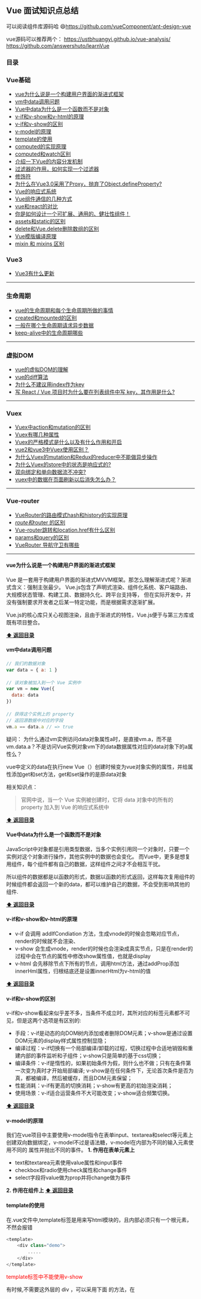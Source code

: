 ## Vue 面试知识点总结
可以阅读组件库源码哈 😄https://github.com/vueComponent/ant-design-vue

vue源码可以推荐两个：
https://ustbhuangyi.github.io/vue-analysis/
https://github.com/answershuto/learnVue

### 目录

### Vue基础
- [vue为什么说是一个构建用户界面的渐进式框架](#-vue为什么说是一个构建用户界面的渐进式框架)
- [vm中data调用问题](#-vm中data调用问题)
- [Vue中data为什么是一个函数而不是对象](#-Vue中data为什么是一个函数而不是对象)
- [v-if和v-show和v-html的原理](#-v-if和v-show和v-html的原理)
- [v-if和v-show的区别](#-v-if和v-show的区别)
- [v-model的原理](#-v-model的原理)
- [template的使用](#-template的使用)
- [computed的实现原理](#-computed的实现原理)
- [computed和watch区别](#-computed和watch区别)
- [介绍一下Vue的内容分发机制](#-介绍一下Vue的内容分发机制)
- [过滤器的作用，如何实现一个过滤器](#-过滤器的作用-如何实现一个过滤器)
- [修饰符](#-修饰符)
- [为什么在Vue3.0采用了Proxy，抛弃了Object.defineProperty?](#-为什么在Vue3.0采用了Proxy，抛弃了Object.defineProperty)
- [Vue的响应式系统](#-Vue的响应式系统)
- [Vue组件通信的几种方式](#-Vue组件通信的几种方式)
- [vue和react的对比](#-vue和react的对比)
- [你是如何设计一个可扩展、通用的、健壮性组件！](#-你是如何设计一个可扩展-通用的-健壮性组件)
- [assets和static的区别](#-assets和static的区别)
- [delete和Vue.delete删除数组的区别](#-delete和Vue.delete删除数组的区别)
- [Vue模版编译原理](#-Vue模版编译原理)
- [mixin 和 mixins 区别](#-mixin-和-mixins-区别)

### Vue3
- [Vue3有什么更新](#-Vue3有什么更新)

 -------------------------------------
 
### 生命周期
- [vue的生命周期和每个生命周期所做的事情](#-vue的生命周期和每个生命周期所做的事情)
- [created和mounted的区别](#-created和mounted的区别)
- [一般在哪个生命周期请求异步数据](#-一般在哪个生命周期请求异步数据)
- [keep-alive中的生命周期哪些](#-keep-alive中的生命周期哪些)

 -------------------------------------
 
### 虚拟DOM
- [vue的虚拟DOM的理解](#-vue的虚拟DOM的理解)
- [vue的diff算法](#-vue的diff算法)
- [为什么不建议用index作为key](#-为什么不建议用index作为key)
- [写 React / Vue 项目时为什么要在列表组件中写 key，其作用是什么?](#-写-React和Vue-项目时为什么要在列表组件中写-key，其作用是什么?)

 -------------------------------------

### Vuex
- [Vuex中action和mutation的区别](#-Vuex中action和mutation的区别)
- [Vuex有哪几种属性](#-Vuex有哪几种属性)
- [Vuex的严格模式是什么以及有什么作用和开启](#-Vuex的严格模式是什么以及有什么作用和开启)
- [vue2和vue3中Vuex使用区别？](#-vue2和vue3中Vuex使用区别)
- [为什么Vuex的mutation和Redux的reducer中不能做异步操作](#-为什么Vuex的mutation和Redux的reducer中不能做异步操作)
- [为什么Vuex的store中的状态是响应式的?](#-为什么Vuex的store中的状态是响应式的)
- [双向绑定和单向数据流不冲突?](#-双向绑定和单向数据流不冲突)
- [vuex中的数据在页面刷新以后消失怎么办？](#-vuex中的数据在页面刷新以后消失怎么办)

 -------------------------------------
 
### Vue-router
- [VueRouter的路由模式hash和history的实现原理](#-VueRouter的路由模式hash和history的实现原理)
- [$route 和$router 的区别](#-route和router的区别)
- [Vue-router跳转和location.href有什么区别](#-Vue-router跳转和location-href有什么区别)
- [params和query的区别](#-params和query的区别)
- [VueRouter 导航守卫有哪些](#-VueRouter-导航守卫有哪些)



 -------------------------------------


#### vue为什么说是一个构建用户界面的渐进式框架
Vue 是一套用于构建用户界面的渐进式MVVM框架。那怎么理解渐进式呢？渐进式含义：强制主张最少。
Vue.js包含了声明式渲染、组件化系统、客户端路由、大规模状态管理、构建工具、数据持久化、跨平台支持等，
但在实际开发中，并没有强制要求开发者之后某一特定功能，而是根据需求逐渐扩展。

Vue.js的核心库只关心视图渲染，且由于渐进式的特性，Vue.js便于与第三方库或既有项目整合。


**[:arrow_up: 返回目录](#目录)**

#### vm中data调用问题
```javascript
// 我们的数据对象
var data = { a: 1 }

// 该对象被加入到一个 Vue 实例中
var vm = new Vue({
  data: data
})

// 获得这个实例上的 property
// 返回源数据中对应的字段
vm.a == data.a // => true
```

疑问：
为什么通过vm实例访问data对象属性a时，是直接vm.a，而不是vm.data.a？不是访问Vue实例对象vm下的data数据属性对应的data对象下的a属性么？

vue中定义的data在执行new Vue（）创建时候变为vue对象实例的属性，并给属性添加get和set方法，get和set操作的是原data对象

相关知识点：
>官网中说，当一个 Vue 实例被创建时，它将 data 对象中的所有的 property 加入到 Vue 的响应式系统中

**[:arrow_up: 返回目录](#目录)**

#### Vue中data为什么是一个函数而不是对象
JavaScript中对象都是引用类型数据，当多个实例引用同一个对象时，只要一个实例对这个对象进行操作，其他实例中的数据也会变化。
而Vue中，更多是想复用组件，每个组件都有自己的数据，这样组件之间才不会相互干扰。

所以组件的数据都是以函数的形式，数据以函数的形式返回，这样每次复用组件的时候组件都会返回一个新的data，都可以维护自己的数据，不会受到影响其他的组件.

**[:arrow_up: 返回目录](#目录)**

#### v-if和v-show和v-html的原理
* v-if 会调用 addIfCondiation 方法，生成vnode的时候会忽略对应节点，render的时候就不会渲染、
* v-show 会生成vnode，render的时候也会渲染成真实节点，只是在render的过程中会在节点的属性中修改show属性值，也就是display
* v-html 会先移除节点下所有的节点，调用html方法，通过addProp添加innerHml属性，归根结底还是设置innerHtml为v-html的值

**[:arrow_up: 返回目录](#目录)**

#### v-if和v-show的区别

v-if和v-show看起来似乎差不多，当条件不成立时，其所对应的标签元素都不可见，但是这两个选项是有区别的:
* 手段：v-if是动态的向DOM树内添加或者删除DOM元素；v-show是通过设置DOM元素的display样式属性控制显隐；
* 编译过程：v-if切换有一个局部编译/卸载的过程，切换过程中合适地销毁和重建内部的事件监听和子组件；v-show只是简单的基于css切换；
* 编译条件：v-if是惰性的，如果初始条件为假，则什么也不做；只有在条件第一次变为真时才开始局部编译; v-show是在任何条件下，无论首次条件是否为真，都被编译，然后被缓存，而且DOM元素保留；
* 性能消耗：v-if有更高的切换消耗；v-show有更高的初始渲染消耗；
* 使用场景：v-if适合运营条件不大可能改变；v-show适合频繁切换。

**[:arrow_up: 返回目录](#目录)**

#### v-model的原理
我们在vue项目中主要使用v-model指令在表单input、textarea和select等元素上创建双向数据绑定，v-model不过是语法糖，v-model在内部为不同的输入元素使用不同的
属性并抛出不同的事件。
**1. 作用在表单元素上**
* text和textarea元素使用value属性和input事件
* checkbox和radio使用check属性和change事件
* select字段将value做为prop并将change做为事件

**2. 作用在组件上**
**[:arrow_up: 返回目录](#目录)**

#### template的使用
在.vue文件中,template标签是用来写html模块的，且内部必须只有一个根元素，不然会报错
```javascript
<template>
    <div class="demo">
        .....
    </div>
</template>
```

<font color=red>template标签中不能使用v-show </font>

有时候,不需要这外层的 div ，可以采用下面 的方法，在 <template>标签上使用 v-for来循环
```js
<template v-for="item in 5">
    <div v-if="item % 2 === 0" :key="item">
			测试{{item}}
		</div>
</template>
```
**[:arrow_up: 返回目录](#目录)**

#### computed的实现原理
**1. computed的初衷**
就是为了解决模板中放入太多的声明式的逻辑时会让模板过重，增加对页面的可维护性

**2. computed的使用**
定义一个计算属性有两种写法，
	- 一种是直接跟一个函数
	- 另一种是添加get和set方法的对象形式


**[:arrow_up: 返回目录](#目录)**

#### computed和watch区别
**计算属性computed:**
* 支持缓存，已有依赖数据发生改变时，才会重新进行计算
* 不支持异步，当computed内有异步操作时无效，无法监听数据的变化
* computed属性值默认是走缓存的，也就是基于data中声明过的或者父组件传递的props中数据进行计算得到额值
* 如果computed属性属性值是函数，那么默认会走get方法，函数的返回值就是属性的属性值，

**侦听属性watch:**
* 不支持缓存，数据变化，直接会触发操作
* 支持异步
* 监听的函数接受两个参数，一个是最新的值，另一个是输入之前的值
* 监听数据必须是data中声明过的或者是父组件传递的props中的数据，数据变化触发操作，函数有两个参数

>immediate: 组件加载立即触发回调函数执行

```js
watch: {
  firstName: {
    handler(newName, oldName) {
      this.fullName = newName + ' ' + this.lastName;
    },
    // 代表在wacth里声明了firstName这个方法之后立即执行handler方法
    immediate: true
  }
}
```
>deep: deep的意思就是深入观察，监听器会一层层的往下遍历，给对象的所有属性都加上这个监听器，但是这样性能开销就会非常大了，
>任何修改obj里面任何一个属性都会触发这个监听器里的 handler
```js
watch: {
	'obj': {
		handler(newVal, oldVal) {
			consloe.log('obj.a is change')
		},
		immediate: true,
		deep: true
	}
}
```
优化我们可以使用字符串的形式进行监听
```js
watch: {
	'obj.a': {
		handler(newVal, oldVal) {
			consloe.log('obj.a is change')
		},
		immediate: true,
		//deep: true
	}
}
```

**运用场景：**
* 当需要进行数值计算,并且依赖于其它数据时，应该使用 computed，因为可以利用 computed 的缓存特性，避免每次获取值时都要重新计算。
* 当需要在数据变化时执行异步或开销较大的操作时，应该使用 watch，使用 watch 选项允许执行异步操作 ( 访问一个 API )，
* 限制执行该操作的频率，并在得到最终结果前，设置中间状态。这些都是计算属性无法做到的。

**[:arrow_up: 返回目录](#目录)**

#### 介绍一下Vue的内容分发机制
slot又名插槽，是Vue的内容分发机制，组件内部的模板引擎使用slot元素作为承载分发内容的出口。
插槽slot是子组件的一个模板标签元素，而这一个标签元素是否显示，以及怎么显示是由父组件决定的。slot又分三类，默认插槽，具名插槽和作用域插槽。

* 默认插槽：又名匿名查抄，当slot没有指定name属性值的时候一个默认显示插槽，一个组件内只有有一个匿名插槽。
* 具名插槽：带有具体名字的插槽，也就是带有name属性的slot，一个组件可以出现多个具名插槽。
* 作用域插槽：默认插槽、具名插槽的一个变体，可以是匿名插槽，也可以是具名插槽，该插槽的不同点是在子组件渲染作用域插槽时，可以将子组件内部的数据传递给父组件，让父组件根据子组件的传递过来的数据决定如何渲染该插槽。

实现原理：当子组件vm实例化时，获取到父组件传入的slot标签的内容，存放在vm.$slot中，默认插槽为vm.$slot.default，具名插槽为vm.$slot.xxx，xxx 为插槽名，
当组件执行渲染函数时候，遇到slot标签，使用$slot中的内容进行替换，此时可以为插槽传递数据，若存在数据，则可称该插槽为作用域插槽。
 
**[:arrow_up: 返回目录](#目录)**

#### 过滤器的作用,如何实现一个过滤器
根据过滤器的名称，过滤器事用来过滤数据的，在vue中使用filters来过滤数据，filters不会修改数据，而是过滤数据，改变用户看到的输出（计算属性computered，
方法methods都是通过修改数据来处理数据格式的显示）

使用场景：
* 需要格式化数据的情况，比如需要处理时间，价格等数据格式的输出/显示
* 比如后端返回一个 年月日的日期字符串，前端需要展示为 多少天前 的数据格式，此时就可以用fliters过滤器来处理数据

过滤器是一个函数，它会把表达式中的值始终当作函数的第一个参数。过滤器用在插值表达式{{}}和v-bind表达式中，然后放在操作符“ | ”后面进行指示
```js
//例如，在显示金额，给商品价格添加单位
<div>商品价格： {{price | filterPrice}}</div>

filters: {
	filterPrice(price) {
		return price ? ('￥' + price) : '--'
	}
}
```
**[:arrow_up: 返回目录](#目录)**

#### 修饰符
* 事件修饰符
* 按键修饰符
* sync修饰符
* 表单输入绑定修饰符

详细介绍，传送门《[]()》

**[:arrow_up: 返回目录](#目录)**

#### 为什么在Vue3.0采用了Proxy，抛弃了Object.defineProperty
1. Object.defineProperty无法监控到数组下标的变化，导致通过数组下标添加元素，不能实时响应；

>Object.defineProperty无法监控到数组下标的变化，导致直接通过数组的下标给数组设置值，不能实时响应。 
为了解决这个问题，经过vue内部处理后可以使用以下几种方法来监听数组(push, pop, shift, unshift, splice, sort, reverse)

由于只针对了以上七种方法进行了hack处理,所以其他数组的属性也是检测不到的，还是具有一定的局限性。
```
PS：尤大说了vue针对数组数组下标动态响应不是做不到，而是因为性能不做
数组length 尽量不能去改写。

length 在规范中不允许改写，configurable = false
a.length = 100，等于增加了 100 个属性，需要对每个属性进行监听，这样一来，性能上所有问题，使用 push 或者 pop 等重写方法更加简单
```

2. Object.defineProperty只能劫持对象的属性，从而需要对每个对象，每个属性进行遍历，如果，属性值是对象，还需要深度遍历。
3. Proxy不仅可以代理对象，还可以代理数组, 可以劫持整个对象并返回对象。还可以代理动态增加的属性。缺点Proxy是ES6语法


参考链接：《[实现双向绑定Proxy比defineproperty优劣如何?](https://juejin.cn/post/6844903601416978439)》

**[:arrow_up: 返回目录](#目录)**


#### Vue的响应式系统
Vue称其为非侵入式响应式系统，数据模型仅仅是普通的 javascript 对象，当你修改他们时，视图会自动更新。
Vue 2.X 采用的是 Object.defineProperty 把这些属性全部转化为getter/setter
Vue 3.0 采用的是 ES6 Proxy 

**介绍下Vue 2.X**
在Vue 2.x的响应式系统中，其核心有三点，observe, watcher, dep:
* observe: 遍历data中的属性，使用 Object.defineProperty 的 get/set 方法对其进行数据劫持
* dep: 每个属性拥有自己的消息订阅器dep，用于存放所有订阅了该属性的观察者对象
* watcher: 观察者(对象)，通过dep实现对响应属性的监听，监听到结果后，主动触发自己的回调进行响应

**[:arrow_up: 返回目录](#目录)**


#### Vue组件通信的几种方式

传送门: 《[Vue组件通信的几种方式](https://github.com/BGround/Web-Front-End-Interview/blob/main/Vue/Vue组件通信的几种方式.md)》

**[:arrow_up: 返回目录](#目录)**

#### vue和react的对比
**相似之处：**
* 都是注重在核心库，将其他功能如路由和状态管理交由其他库管理
* 都有自己的构建工具，能得到一个根据最佳实践设置的项目模板
* 都使用了VM DOM提高重绘性能
* 都使用了props的概念，允许组件间的数据传递
* 都鼓励组件化应用，将应用拆分为一个个功能明确的模块，提高复用性

**不同处：**
(1)数据流
Vue默认支持数据双向绑定，React一直提倡单项数据流

(2)虚拟DOM
* Vue称可以更快的计算出vDOM的差异，这是由于在渲染过程中，会跟踪每个组件的依赖关系，不需要重新渲染整个组件树
* 对于React而言，每当应用的状态改变，全部子组件都会重新渲染。不过这个可以通过PureComponent或者shouldComponentUpdate生命周期来控制，但Vue是默认的优化

(3)组件化
React和Vue最大的不同是模板的编写
* Vue写近似常规的HTML模板，写起来很接近标准HTML的元素，只是加了一些属性
* React推荐所有的模板通用Javascript语法扩展——JSX

具体来说：React中render函数是支持闭包特性的，所以import的组件在render中是可以直接引用的。但是在Vue中，由于模板中使用的数据必须挂在this上进行一次中转，所以
import一个组件完了之后，还需要在components中再声明下

(4)监听数据变化的实现原理不同
* Vue是通过getter/setter以及一些函数的劫持，能精确知道数据的变化，不需要特别的优化就能达到很好的性能
* React中是通过比较引用的方式进行的，如果不优化（PureComponent/shouldComponentUpdate）可能会导致大量不必要的vDom重新渲染。

>Vue使用的是可变数据，而React更加强调的是不可变数据（immutable）

(5)高阶组件
React可以通过高阶组件（HOC）扩展，而Vue需要通过mixins来扩展

高阶组件就是高阶函数，而React的组件本身就是纯粹的函数，所以高阶组件对React很简单。而Vue是通过HRML模板来实现的视图组件，无法有效的编译，不能使用HOC

(6)构建工具
* Vue => Vue cli
* React => create-react-app

(7)跨平台
* Vue => weex
* React => React Native

参考链接：《[关于Vue和React的一些对比及个人思考（上）](https://juejin.cn/post/6844904040564785159#heading-25)》
**[:arrow_up: 返回目录](#目录)**

#### assets和static的区别
**相同点:**
assets和static两个都是存放静态资源文件，项目中需要的资源文件图片，字体图标，样式文件等都可以放在这两个文件夹下

**不相同点:**
不相同点：assets 中存放的静态资源文件在项目打包时，也就是运行 npm run build 时会将 assets 中放置的静态资源文件进行打包上传，所谓打包简单点可以理解为压缩体积，
代码格式化。而压缩后的静态资源文件最终也都会放置在 static 文件中跟着 index.html 一同上传至服务器。
static 中放置的静态资源文件就不会要走打包压缩格式化等流程，而是直接进入打包好的目录，直接上传至服务器。因为避免了压缩直接进行上传，在打包时会提高一定的效率，
但是 static 中的资源文件由于没有进行压缩等操作，所以文件的体积也就相对于 assets 中打包后的文件提交较大点。在服务器中就会占据更大的空间。

**建议:**
将项目中 template需要的样式文件js文件等都可以放置在 assets 中，走打包这一流程。减少体积。
而项目中引入的第三方的资源文件如iconfoont.css 等文件可以放置在 static 中，因为这些引入的第三方文件已经经过处理，不再需要处理，直接上传。

**[:arrow_up: 返回目录](#目录)**

#### delete和Vue.delete删除数组的区别
* delete 只是被删除的元素变成了 empty/undefined 其他的元素的键值还是不变。
* Vue.delete 直接删除了数组 改变了数组的键值。
```js
var a=[1,2,3,4]  
var b=[1,2,3,4]  
delete a[1]
    console.log(a)    
this.$delete(b,1)
    console.log(b)
```
打印结果是：
(4)[1,empty,3,4]
(3)[1,3,4]

**[:arrow_up: 返回目录](#目录)**

#### Vue模版编译原理
Vue中的模板template无法被浏览器解析并渲染，因为不属于浏览器的标准，也不是正确的HTML语法，所以需要将template转化为一个JavaScript函数，这样浏览器才可以执行
这一个函数并渲染出对应的HTML元素。这一个转化过程，就成为模板编译。模板编译分为三个阶段，解析parse、优化optimize，生成generate，最终生成可执行函数render

* 解析阶段：使用大量正则表达式对template字符串进行解析，将标签、指令、属性等转化为抽象语法树AST
* 优化阶段：遍历AST，找到其中一些静态节点并进行标记，方便再页面重渲染的时候进行diff比较时，直接跳过一些静态节点，优化runtime的性能
* 生成阶段：将最终的AST转化为render函数字符串

**[:arrow_up: 返回目录](#目录)**

#### mixin 和 mixins 区别
mixin 用于全局混入，会影响到每个组件实例，通常插件都是这样做初始化的
```js
Vue.mixin({
	beforeCreate() {
		// ...逻辑        // 这种方式会影响到每个组件的 beforeCreate 钩子函数    
	}
})
```
虽然文档不建议在应用中直接使用 mixin，但是如果不滥用的话也是很有帮助的，比如可以全局混入封装好的 ajax 或者一些工具函数等等。
mixins 应该是最常使用的扩展组件的方式了。如果多个组件中有相同的业务逻辑，就可以将这些逻辑剥离出来，通过 mixins 混入代码，比如上拉下拉加载数据这种逻辑等等。
另外需要注意的是 mixins 混入的钩子函数会先于组件内的钩子函数执行，并且在遇到同名选项的时候也会有选择性的进行合并。

**[:arrow_up: 返回目录](#目录)**

-----------------------------------

#### Vue3有什么更新



**[:arrow_up: 返回目录](#目录)**






-----------------------------------

#### vue的生命周期和每个生命周期所做的事情
vue的生命周期分为四个阶段
1：实例创建
2：DOM渲染
3：数据更新
4：实例销毁
共有八个基本钩子函数
|		生命周期  |   描述   |
|    -       |     -    |
| beforeCreat | 在new一个vue实例之后，data和methods都还没有初始化，不能使用|
|  created    | data和methods都初始化好了，$el还没有，此阶段可以做的：解决loading，请求ajax数据为mounted渲染做准备|
| beforeMount | vue的$el和data都初始化了，但是还是虚拟的dom节点，具体的data.filter还没替换|
|  mounted    | 已挂载vue实例已经初始化完成了，data.filter成功渲染，配合路由钩子使用|
| beforeUpdate | data更新时触发|
|  updated     | 组件数据更新之后|
| beforeDestory | 实例销毁之前，实例仍可使用|
|  destroyed    | 组件销毁后调用 |
 
![vue-lifecycle](https://github.com/BGround/Web-Front-End-Interview/blob/main/Vue/images/vue-lifecycle.jpg)

**[:arrow_up: 返回目录](#目录)**

#### created和mounted的区别
* create: 在模板渲染成html前调用，即通常初始化某些属性值，然后再渲染成视图
* mounted: 再模板渲染成html后调用，通常是初始化页面完成后，再对html的dom节点进行一些需要的操作

**[:arrow_up: 返回目录](#目录)**

#### 一般在哪个生命周期请求异步数据
我们可以在钩子函数 created、beforeMount、mounted 中进行调用，因为在这三个钩子函数中，data 已经创建，可以将服务端端返回的数据进行赋值。
​
推荐在 created 钩子函数中调用异步请求，因为在 created 钩子函数中调用异步请求有以下优点：

* 能更快获取到服务端数据，减少页面加载时间，用户体验更好；
* SSR不支持 beforeMount 、mounted 钩子函数，放在 created 中有助于一致性。

**[:arrow_up: 返回目录](#目录)**

#### keep-alive中的生命周期哪些
keep-alive是 Vue 提供的一个内置组件，用来对组件进行缓存——在组件切换过程中将状态保留在内存中，防止重复渲染DOM。

如果为一个组件包裹了 keep-alive，那么它会多出两个生命周期：deactivated、activated。同时，beforeDestroy 和 destroyed 就不会再被触发了，
因为组件不会被真正销毁。

当组件被换掉时，会被缓存到内存中、触发 deactivated 生命周期；当组件被切回来时，再去缓存里找这个组件、触发 activated钩子函数。

**[:arrow_up: 返回目录](#目录)**

-----------------------------------

#### vue的虚拟DOM的理解
可以从下面三个方面来理解vDOM
**1.vDOM是什么:**
从本质上来说，virtual Dom是一个JavaScript对象，通过对象的形式来表示DOM结构。将页面状态抽象为JS对象的形式，使用不同的渲染工具，使跨平台成为可能

**2.设计的目的:**
虚拟DOM是对DOM的抽象，这个对象是更加轻量级的对 DOM的描述。它设计的最初目的，就是更好的跨平台，比如Node.js就没有DOM，如果想实现SSR，那么一个方式就是借助虚拟DOM，
因为虚拟DOM本身是js对象。 在代码渲染到页面之前，vue会把代码转换成一个对象（虚拟 DOM）。以对象的形式来描述真实DOM结构，最终渲染到页面

**3.怎么使用vDom:**
在每次数据发生变化前，虚拟DOM都会缓存一份，变化之时，现在的虚拟DOM会与缓存的虚拟DOM进行比较。在vue内部封装了diff算法，通过这个算法来进行比较，渲染时修改改变的变化，
原先没有发生改变的通过原先的数据进行渲染

**[:arrow_up: 返回目录](#目录)**

#### vue的diff算法
在新老虚拟DOM对比时：

* 首先，对比节点本身，判断是否为同一节点，如果不为相同节点，则删除该节点重新创建节点进行替换
* 如果为相同节点，进行patchVnode，判断如何对该节点的子节点进行处理，先判断一方有子节点一方没有子节点的情况(如果新的children没有子节点，将旧的子节点移除)
* 比较如果都有子节点，则进行updateChildren，判断如何对这些新老节点的子节点进行操作（diff核心）。
* 匹配时，找到相同的子节点，递归比较子节点

在diff中，只对同层的子节点进行比较，放弃跨级的节点比较，使得时间复杂从O(n3)降低值O(n)，也就是说，只有当新旧children都为多个子节点时才需要用核心的Diff算法进行同层级比较。

**[:arrow_up: 返回目录](#目录)**

#### 为什么不建议用index作为key
使用index 作为 key和没写基本上没区别，因为不管数组的顺序怎么颠倒，index 都是 0, 1, 2...这样排列

而且当选项中带有状态的时候，选项的改变会导致状态的紊乱

**[:arrow_up: 返回目录](#目录)**

#### 写 React和Vue 项目时为什么要在列表组件中写 key，其作用是什么?
key的特殊属性是在虚拟DOM的算法中，在新旧node对比时辨识VNodes。key的作用是子更新组件时更准确更快的判断两个节点是否相同，相同就复用，不相同就删除旧的创建新的

Vue官方文档：
>这个默认的模式是高效的，但是只适用于不依赖子组件状态或临时 DOM 状态 (例如：表单输入值) 的列表渲染输出。

默认模式就是Vue在使用v-for渲染元素时，默认会采用`就地复用更新`的策略  
```js
var vm = new Vue({
  el: '#app',
  data: {
    dataList: [1, 2, 3, 4, 5]
  }
})
vm.dataList = [3, 4, 5, 6, 7] // 数据进行增删

// 1. 没有key的情况， 节点位置不变，内容也更新了
[
  '<div>3</div>', // id： A
  '<div>4</div>', // id:  B
  '<div>5</div>', // id:  C
  '<div>6</div>', // id:  D
  '<div>7</div>'  // id:  E
]

// 2. 有key的情况， 节点删除了 A, B 节点，新增了 F, G 节点
// <div v-for="i in dataList" :key='i'>{{ i }}</div>
[
  '<div>3</div>', // id： C
  '<div>4</div>', // id:  D
  '<div>5</div>', // id:  E
  '<div>6</div>', // id:  F
  '<div>7</div>'  // id:  G
]
```

>官方建议尽可能在使用 v-for 时提供 key attribute，除非遍历输出的 DOM 内容非常简单，或者是刻意依赖默认行为以获取性能上的提升。

在项目大多数使用情境下，列表组件都是用自己的状态的
**举个例子**：一个新闻列表，可点击列表项来将其标记为"已访问"，可通过tab切换“娱乐新闻”或是“社会新闻”。

不带key属性的情况下，在“娱乐新闻”下选中第二项然后切换到“社会新闻”，"社会新闻"里的第二项也会是被选中的状态，因为这里复用了组件，保留了之前的状态。
要解决这个问题，可以为列表项带上新闻id作为唯一key，那么每次渲染列表时都会完全替换所有组件，使其拥有正确状态。


**[:arrow_up: 返回目录](#目录)**

-----------------------------------------------------------------------------

#### Vuex中action和mutation的区别
查看如下实列代码
```js
const store = new Vuex.Store({
  state: {
    count: 0
  },
  mutations: {
    increment (state) {
      state.count++
    }
  },
  actions: {
    increment (context) {
      context.commit('increment')
    }
  }
})

```
Action 函数接受一个与 store 实例具有相同方法和属性的 context 对象，因此你可以调用 context.commit 提交一个 mutation，
或者通过 context.state 和 context.getters 来获取 state 和 getters。
所以，两者的不同点如下：

* Mutation专注于修改State，理论上是修改State的唯一途径；Action业务代码、异步请求。
* Mutation：必须同步执行；Action：可以异步，但不能直接操作State。
* 在视图更新时，先触发actions，actions再触发mutation
* mutation的参数是state，它包含store中的数据；store的参数是context，它是 state 的父级，包含 state、getters

**[:arrow_up: 返回目录](#目录)**

#### Vuex有哪几种属性
有五种，分别是 State、 Getter、Mutation 、Action、 Module

* state => 基本数据(数据源存放地)
* getters => 从基本数据派生出来的数据
* mutations => 提交更改数据的方法，同步
* actions => 像一个装饰器，包裹mutations，使之可以异步。
* modules => 模块化Vuex

**[:arrow_up: 返回目录](#目录)**

#### Vuex的严格模式是什么以及有什么作用和开启
在严格模式下，无论何时发生了状态变更且不是由mutation函数引起的，将会抛出错误。这能保证所有的状态变更都能被调试工具跟踪到。

在Vuex.Store 构造器选项中开启,如下
```js
const store = new Vuex.Store({
    strict:true,
})

```

**[:arrow_up: 返回目录](#目录)**

#### vue2和vue3中Vuex使用区别
两者核心区别就是类型提示，像定义组件需要 defineComponent 同出一辙：
```js
/**   vue3    ***/
import { createStore } from "vuex";

import example from './modules/example'

export default createStore({
  state: {},
  mutations: {},
  actions: {},
  modules: { example }
})

/**   vue2    ***/
import Vue from "vue";
import Vuex from "vuex";

Vue.use(Vuex);

export default new Vuex.Store({
  state: {},
  mutations: {},
  actions: {},
  modules: {}
});

```

**[:arrow_up: 返回目录](#目录)**


#### 为什么Vuex的mutation和Redux的reducer中不能做异步操作
分析一下mutation必须是同步函数的原因，是因为devtool插件需要跟踪记录每一条mutation日志，每一条 mutation 被记录，devtools 都需要捕捉到前一状态和后一状态的快照
如果mutation中使用异步函数操作，当mutation被触发时，回调函数还没有被调用的话，devtools就无法知道回调函数什么时候结束，也就无法无法追踪store中state，这与vuex设计
的初衷不符
**[:arrow_up: 返回目录](#目录)**

#### 为什么Vuex的store中的状态是响应式的

14-双向绑定和单向数据流不冲突

**[:arrow_up: 返回目录](#目录)**

#### 双向绑定和单向数据流不冲突
双向绑定是使用v-model实现，它知识一种语法糖，为了写更少的代码，实质上还是单向数据流
当在严格模式中使用 Vuex 时，在属于 Vuex 的 state 上使用 v-model 会比较棘手：
现有两种解决方法：
 * 给 <input> 中绑定 value，然后侦听 input 或者 change 事件，在事件回调中调用一个方法:
 * 双向绑定的计算属性
**[:arrow_up: 返回目录](#目录)**

#### vuex中的数据在页面刷新以后消失怎么办
1.采用将store中数据存储到本地浏览器sessionStorage中
```js
//在页面加载时读取 sessionStorage 里的状态信息
if (sessionStorage.getItem("store") ) {
 this.$store.replaceState(Object.assign({},this.$store.state,JSON.parse(sessionStorage.getItem("store"))))     
} 
//在页面刷新时将 vuex 里的信息保存到 sessionStorage 里
window.addEventListener("beforeunload",()=>{
  sessionStorage.setItem("store",JSON.stringify(this.$store.state))
}
```
2.解决 vuex 刷新数据初始化问题  vuex-persistedstate  采用 h5 本地缓存的原理  可以自定义为永久缓存和会话级缓存，这两种方式缓存方式可一起使用。 
 看项目需求而定  建议 会话级缓存  因为 h5 本地缓存储存方式没有对 xss 攻击有任何抵御机制，一旦出现 xss 漏洞 信息就会泄露
**[:arrow_up: 返回目录](#目录)**


-----------------------------------------------------------------------------

#### VueRouter的路由模式hash和history的实现原理
Vue-Router有两种路由模式：*hash模式*和*history模式*，默认是hash模式。
1. hash 模式的实现原理

早期的前端路由的实现事基于 location.hash 来实现的。其实现原理很简单，location.hash 的值就是 URL 中 # 后面的内容，比如下面这个网站，它的 location.hash 的值就是 #search
**https://www.baidu.com#search**

hash 路由模式的实现主要是基于以下几个特性：

 - URL中 hash 值只是客户端的一种状态，也就是说当向服务器发出请求时，hash部分不会被发送
 - hash 值的改变，都会在浏览器的访问历史中留下记录，因此我们通过浏览器的回退、前进按钮控制 hash 的切换
 - 可以通过 a 标签，并设置 href 属性，当用户点击这个标签后，URL 的 hash 值会发生改变，或者使用 JavaScript 来对 location.hash 进行赋值，改变URL的hash值
 - 我们可以使用 onhashchange 事件来监听 hash 值的变化， 从而对页面进行跳转
```js
window.onhashchange = function(event) {
	console.log(event.oldURL, event.newURL);
	let hash = location.hash.slice(1);
}
```
2. history模式的实现原理

HTML5提供了History API来实现 URL 的变化，其中最主要的API有以下两个：history.pushState() 和 history.replaceState().
这两个API可以在不进行刷新的情况下，操作浏览器的历史记录。唯一不同的是，前者是新增一个历史记录，后者是直接替换当前的历史记录，如下所示：
```
window.history.pushState(null, null, path)
window.history.replaceState(null, null, path)
```

history 路由模式实现主要是基于以下几个特性：

- pushState 和 replaceState 两个API来操作实现 URL 的变化
- 我们可以使用 popstate 事件来监听 URL的变化，从而对页面进行跳转
- history.pushState() 和 history.replaceState() 不会触发 popstate 事件，这是需要我们手动出发页面更新

3. 简单实现 Vue Router

Vue Router 核心是，通过 Vue.use 注册插件，在插件的 install 方法中获取用户配置的 router 对象，当浏览器地址发生变化的时候，
根据 router 对象匹配相应路由，获取组件，并将组件渲染到视图上

**(1) 如何在 install 方法中获取 Vue 实例上的 router 属性**

可以利用 Vue.mixin 混入声明周期函数 beforeCreate，在beforeCreate 函数中可以获取到Vue实例上的属性并赋值到Vue原型链上
```
_Vue.mixin({
	beforeCreate() {
		if (this.$options.router) {
			_Vue.protoType.$router = this.$options.router
		}
	}
})
```

**(2) 如何触发更新**

hash 模式下：

* 通过 history.pushState() 修改浏览器地址，触发更新
* 通过监听 onhashchange 事件来监听浏览器前进或者后退，触发更新

history模式下：

* 通过 location.hash 修改 hash 值，触发更新
* 通过监听 popstate 事件来监听浏览器前进或者后退，触发更新
* 渲染 router-view 组件

**[:arrow_up: 返回目录](#目录)**

#### route和router的区别
* $route 是 "路由信息对象", 包括 path，params，hash，query，fullPath，matched，name 等路由信息参数
* $router 是 "路由实例" 对象，包括了路由的跳转方法，钩子函数等

**[:arrow_up: 返回目录](#目录)**

#### Vue-router跳转和location.href有什么区别
* 使用 location.href= /url 来跳转，简单方便，但是刷新了页面；
* 使用 history.pushState( /url ) ，无刷新页面，静态跳转；
* 引进 router ，然后使用 router.push( /url ) 来跳转，使用了 diff 算法，实现了按需加载，减少了 dom 的消耗。其实使用 router 跳转和使用 history.pushState() 没什么差别的，
* 因为vue-router就是用了 history.pushState() ，尤其是在history模式下。

**[:arrow_up: 返回目录](#目录)**

#### params和query的区别
**用法：** query要用path来引入，params要用name来引入，接受参数都是类似的，分别是 this.$route.query.name 和 this.$route.params.name
**url地址显示：** query更加类似与ajax中get传参，params则类似与post，说的简单点就是query在浏览器接口中不显示参数，parmas显示

注意：query刷新不会丢失query里面的数据，params刷新会丢失params里面的数据

**[:arrow_up: 返回目录](#目录)**

#### VueRouter 导航守卫有哪些
vue-router 提供的导航守卫主要用来通过跳转或取消的方式守卫导航。有多种机会植入路由导航过程中：全局的，单个路由独享的或者组件级的

* 全局前置守卫: router.beforeEach
* 全局解析守卫: router.beforeResolve, 在导航被确认之前，同时在所有组件内守卫和异步路由组件被解析之后，解析守卫就被调用
* 全局后置钩子: router.afterEach
* 路由独享守卫: 可以直接在路由配置上直接定义beforeEnter守卫，和全局前置守卫方法参数是一样的
* 组件内的守卫: beforeRouteEnter, beforeRouteUpdate, beforeRouteLeave
```js
const Foo = {
  template: `...`,
  beforeRouteEnter(to, from, next) {
    // 在渲染该组件的对应路由被 confirm 前调用
    // 不！能！获取组件实例 `this`
    // 因为当守卫执行前，组件实例还没被创建
  },
  beforeRouteUpdate(to, from, next) {
    // 在当前路由改变，但是该组件被复用时调用
    // 举例来说，对于一个带有动态参数的路径 /foo/:id，在 /foo/1 和 /foo/2 之间跳转的时候，
    // 由于会渲染同样的 Foo 组件，因此组件实例会被复用。而这个钩子就会在这个情况下被调用。
    // 可以访问组件实例 `this`
  },
  beforeRouteLeave(to, from, next) {
    // 导航离开该组件的对应路由时调用
    // 可以访问组件实例 `this`
  }
}
```	

**完整的导航解析流程:** 
* 1.导航被触发
* 2.在失活得组件里调用 beforeRouteLeave 守卫
* 3.调用全局得 beforeEach 守卫
* 4.在重用得组件里调用 beforeRouteUpdate 守卫
* 5.在路由配置里面调用 beforeEnter
* 6.解析异步路由组件
* 7.在被激活得组件里调用 beforeRouterEnter
* 8.调用全局得 beforeResolve
* 9.导航被确认
* 10.调用全局得 afterEach 钩子
* 11.触发DOM更新
* 12.调用 beforeRouteEnter 守卫中传递给next得回调函数，创建好得组件实例会做为回调函数得参数传入

**[:arrow_up: 返回目录](#目录)**













